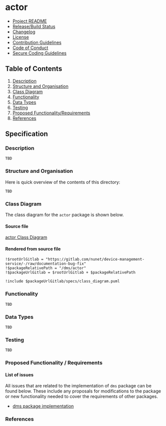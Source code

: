 # actor

- [Project README](https://gitlab.com/nunet/device-management-service/-/blob/main/README.md)
- [Release/Build Status](https://gitlab.com/nunet/device-management-service/-/releases)
- [Changelog](https://gitlab.com/nunet/device-management-service/-/blob/main/CHANGELOG.md)
- [License](https://www.apache.org/licenses/LICENSE-2.0.txt)
- [Contribution Guidelines](https://gitlab.com/nunet/device-management-service/-/blob/main/CONTRIBUTING.md)
- [Code of Conduct](https://gitlab.com/nunet/device-management-service/-/blob/main/CODE_OF_CONDUCT.md)
- [Secure Coding Guidelines](https://gitlab.com/nunet/team-processes-and-guidelines/-/blob/main/secure_coding_guidelines/README.md)

## Table of Contents

1. [Description](#description)
2. [Structure and Organisation](#structure-and-organisation)
3. [Class Diagram](#class-diagram)
4. [Functionality](#functionality)
5. [Data Types](#data-types)
6. [Testing](#testing)
7. [Proposed Functionality/Requirements](#proposed-functionality--requirements)
8. [References](#references)

## Specification

### Description

`TBD`

### Structure and Organisation

Here is quick overview of the contents of this directory:

`TBD`

### Class Diagram

The class diagram for the `actor` package is shown below.

#### Source file

[actor Class Diagram](https://gitlab.com/nunet/device-management-service/-/blob/main/dms/actor/specs/class_diagram.puml)

#### Rendered from source file

```plantuml
!$rootUrlGitlab = "https://gitlab.com/nunet/device-management-service/-/raw/documentation-bug-fix"
!$packageRelativePath = "/dms/actor"
!$packageUrlGitlab = $rootUrlGitlab + $packageRelativePath
 
!include $packageUrlGitlab/specs/class_diagram.puml
```

### Functionality

`TBD`

### Data Types

`TBD`

### Testing

`TBD`

### Proposed Functionality / Requirements 

#### List of issues

All issues that are related to the implementation of `dms` package can be found below. These include any proposals for modifications to the package or new functionality needed to cover the requirements of other packages.

- [dms package implementation](https://gitlab.com/groups/nunet/-/issues/?sort=created_date&state=opened&label_name%5B%5D=collaboration_group_24%3A%3A33&first_page_size=20)


### References


